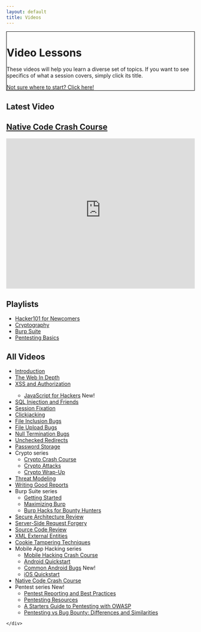 ```yaml
---
layout: default
title: Videos
---
```


<div class="container-fluid">
  <div class="position-relative overflow-hidden row mb-5 text-center bg-light text-dark" style="border: 1px solid black">
    <div class="col">
      <h1 class="display-5 font-weight-normal">Video Lessons</h1>
      <p class="lead font-weight-normal">These videos will help you learn a diverse set of topics. If you want to see specifics of what a session covers, simply click its title.</p>
      <a class="btn btn-success mb-2" href="resources#2">Not sure where to start? Click here!</a>
    </div>
    <div class="product-device box-shadow d-none d-md-block"></div>
    <div class="product-device product-device-2 box-shadow d-none d-md-block"></div>
  </div>
</div>
<div class="container-fluid pt-3">
  <div class="row">
    <div class="col-md-7 mb-4 pb-2 text-center text-white">
      <div class="mb-0">
        <h2 class="display-5">Latest Video</h2>
        <h2 class="display-5 text-white"><a href="sessions/native_code_crash_course">Native Code Crash Course</a></h2>
      </div>
      <iframe id="ytplayer" type="text/html" width="100%" height="400" src="https://www.youtube-nocookie.com/embed/NeeCfLNyTwo?rel=0&autoplay=0&origin={{ site.url }}" frameborder="0"></iframe>
    </div>
    <div class="col-md-4 mb-4 pb-2 border-left border-success">
      <h2 class="display-5">Playlists</h2>
      <ul>
        <li><a href="playlists/newcomers">Hacker101 for Newcomers</a></li>
        <li><a href="playlists/cryptography">Cryptography</a></li>
        <li><a href="playlists/burp_suite">Burp Suite</a></li>
        <li><a href="playlists/pentesting_basics">Pentesting Basics</a></li>
      </ul>
      <h2 class="display-5">All Videos</h2>
      <ul>
        <li><a href="sessions/introduction">Introduction</a></li>
        <li><a href="sessions/web_in_depth">The Web In Depth</a></li>
        <li><a href="sessions/xss">XSS and Authorization</a></li>
        <ul>
          <li>
            <a href="sessions/javascript_for_hackers">JavaScript for Hackers</a> <span class="badge badge-pill badge-danger">New!</span>
          </li>
        </ul>
        <li><a href="sessions/sqli">SQL Injection and Friends</a></li>
        <li><a href="sessions/session_fixation">Session Fixation</a></li>
        <li><a href="sessions/clickjacking">Clickjacking</a></li>
        <li><a href="sessions/file_inclusion">File Inclusion Bugs</a></li>
        <li><a href="sessions/file_uploads">File Upload Bugs</a></li>
        <li><a href="sessions/null_termination">Null Termination Bugs</a></li>
        <li><a href="sessions/unchecked_redirects">Unchecked Redirects</a></li>
        <li><a href="sessions/password_storage">Password Storage</a></li>
        <li>Crypto series
          <ul>
            <li><a href="sessions/crypto_crash_course">Crypto Crash Course</a></li>
            <li><a href="sessions/crypto_attacks">Crypto Attacks</a></li>
            <li><a href="sessions/crypto_wrap-up">Crypto Wrap-Up</a></li>
          </ul>
        </li>
        <li><a href="sessions/threat_modeling">Threat Modeling</a></li>
        <li><a href="sessions/good_reports">Writing Good Reports</a></li>
        <li>Burp Suite series
          <ul>
            <li><a href="sessions/burp101">Getting Started</a></li>
            <li><a href="sessions/burp201">Maximizing Burp</a></li>
            <li><a href="sessions/burp301">Burp Hacks for Bounty Hunters</a></li>
          </ul>
        </li>
        <li><a href="sessions/secure_architecture">Secure Architecture Review</a></li>
        <li><a href="sessions/ssrf">Server-Side Request Forgery</a></li>
        <li><a href="sessions/source_review">Source Code Review</a></li>
        <li><a href="sessions/xxe">XML External Entities</a></li>
        <li><a href="sessions/cookie_tampering">Cookie Tampering Techniques</a></li>
        <li>Mobile App Hacking series
          <ul>
            <li><a href="sessions/mobile_crash_course">Mobile Hacking Crash Course</a></li>
            <li><a href="sessions/android_quickstart">Android Quickstart</a></li>
            <li><a href="sessions/common_android_bugs">Common Android Bugs</a> <span class="badge badge-pill badge-danger">New!</span></li>
            <li><a href="sessions/ios_quickstart">iOS Quickstart</a></li>
          </ul>
        </li>
        <li><a href="sessions/native_code_crash_course">Native Code Crash Course</a></li>
        <li>Pentest series <span class="badge badge-pill badge-danger">New!</span>
          <ul>
            <li><a href="sessions/pentest_reporting">Pentest Reporting and Best Practices</a></li>  
            <li><a href="sessions/pentest_resources">Pentesting Resources</a></li>
            <li><a href="sessions/pentest_owasp">A Starters Guide to Pentesting with OWASP</a></li>
            <li><a href="sessions/pentest_vs_bug_bounty">Pentesting vs Bug Bounty: Differences and Similarities</a></li>
          </ul>
        </li>
      </ul>
      
    </div>
  </div>
</div>
